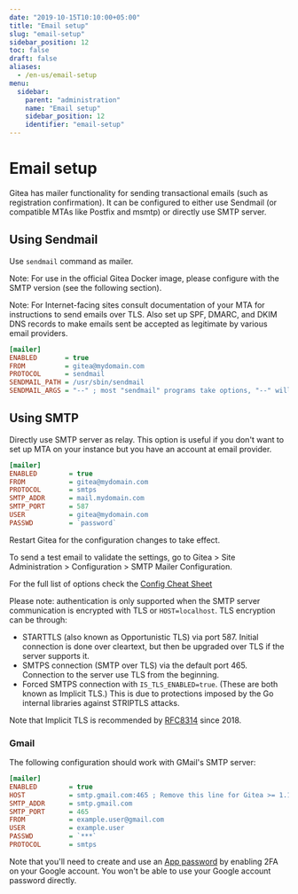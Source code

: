 ```yaml
---
date: "2019-10-15T10:10:00+05:00"
title: "Email setup"
slug: "email-setup"
sidebar_position: 12
toc: false
draft: false
aliases:
  - /en-us/email-setup
menu:
  sidebar:
    parent: "administration"
    name: "Email setup"
    sidebar_position: 12
    identifier: "email-setup"
---
```


# Email setup

Gitea has mailer functionality for sending transactional emails (such as registration confirmation). It can be configured to either use Sendmail (or compatible MTAs like Postfix and msmtp) or directly use SMTP server.

## Using Sendmail

Use `sendmail` command as mailer.

Note: For use in the official Gitea Docker image, please configure with the SMTP version (see the following section).

Note: For Internet-facing sites consult documentation of your MTA for instructions to send emails over TLS. Also set up SPF, DMARC, and DKIM DNS records to make emails sent be accepted as legitimate by various email providers.

```ini
[mailer]
ENABLED       = true
FROM          = gitea@mydomain.com
PROTOCOL      = sendmail
SENDMAIL_PATH = /usr/sbin/sendmail
SENDMAIL_ARGS = "--" ; most "sendmail" programs take options, "--" will prevent an email address being interpreted as an option.
```

## Using SMTP

Directly use SMTP server as relay. This option is useful if you don't want to set up MTA on your instance but you have an account at email provider.

```ini
[mailer]
ENABLED        = true
FROM           = gitea@mydomain.com
PROTOCOL       = smtps
SMTP_ADDR      = mail.mydomain.com
SMTP_PORT      = 587
USER           = gitea@mydomain.com
PASSWD         = `password`
```

Restart Gitea for the configuration changes to take effect.

To send a test email to validate the settings, go to Gitea > Site Administration > Configuration > SMTP Mailer Configuration.

For the full list of options check the [Config Cheat Sheet](administration/config-cheat-sheet.md)

Please note: authentication is only supported when the SMTP server communication is encrypted with TLS or `HOST=localhost`. TLS encryption can be through:

- STARTTLS (also known as Opportunistic TLS) via port 587. Initial connection is done over cleartext, but then be upgraded over TLS if the server supports it.
- SMTPS connection (SMTP over TLS) via the default port 465. Connection to the server use TLS from the beginning.
- Forced SMTPS connection with `IS_TLS_ENABLED=true`. (These are both known as Implicit TLS.)
This is due to protections imposed by the Go internal libraries against STRIPTLS attacks.

Note that Implicit TLS is recommended by [RFC8314](https://tools.ietf.org/html/rfc8314#section-3) since 2018.

### Gmail

The following configuration should work with GMail's SMTP server:

```ini
[mailer]
ENABLED        = true
HOST           = smtp.gmail.com:465 ; Remove this line for Gitea >= 1.18.0
SMTP_ADDR      = smtp.gmail.com
SMTP_PORT      = 465
FROM           = example.user@gmail.com
USER           = example.user
PASSWD         = `***`
PROTOCOL       = smtps
```

Note that you'll need to create and use an [App password](https://support.google.com/accounts/answer/185833?hl=en) by enabling 2FA on your Google
account. You won't be able to use your Google account password directly.
